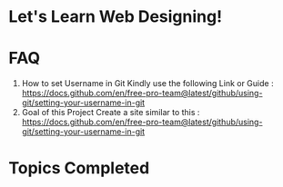 # Let's Learn Web Designing!

# FAQ

1. How to set Username in Git 
 Kindly use the following Link or Guide : https://docs.github.com/en/free-pro-team@latest/github/using-git/setting-your-username-in-git
2. Goal of this Project
 Create a site similar to this : https://docs.github.com/en/free-pro-team@latest/github/using-git/setting-your-username-in-git

# Topics Completed


